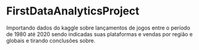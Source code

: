 # FirstDataAnalyticsProject
Importando dados do kaggle sobre lançamentos de jogos entre o período de 1980 até 2020 sendo indicadas suas plataformas e vendas por região e globais e tirando conclusões sobre.
